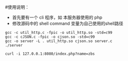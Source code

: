 #使用说明：
- 首先要有一个 cli 程序，如 本服务器使用的 php
- 修改源码中的 shell command 变量为自己使用的shell路径

```$xslt
gcc -c util_http.c -fpic -o util_http.so -std=c99
gcc -c cJSON.c -fpic -o cjson.so -std=c99
gcc -o server -L . util_http.so cjson.so server.c
./server

curl -i 127.0.0.1:8080/index.php?name=zbs
```
